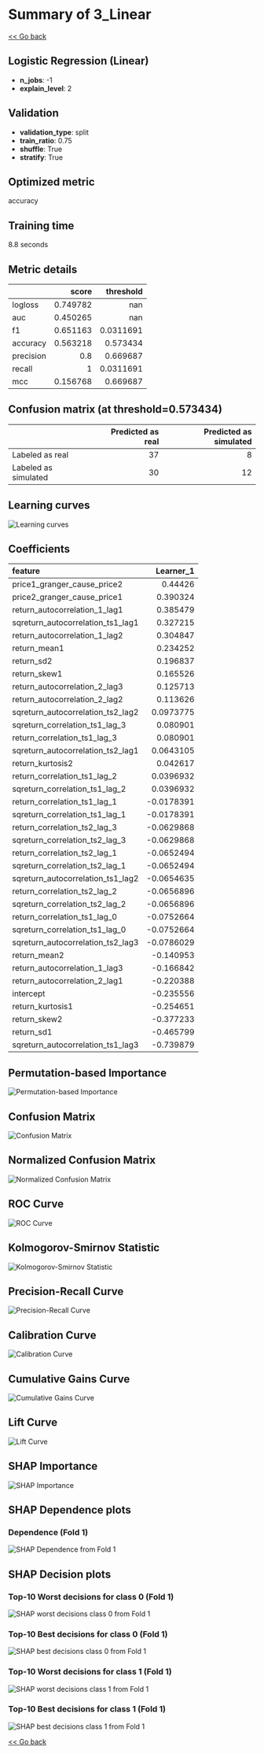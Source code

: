 # Summary of 3_Linear

[<< Go back](../README.md)


## Logistic Regression (Linear)
- **n_jobs**: -1
- **explain_level**: 2

## Validation
 - **validation_type**: split
 - **train_ratio**: 0.75
 - **shuffle**: True
 - **stratify**: True

## Optimized metric
accuracy

## Training time

8.8 seconds

## Metric details
|           |    score |   threshold |
|:----------|---------:|------------:|
| logloss   | 0.749782 | nan         |
| auc       | 0.450265 | nan         |
| f1        | 0.651163 |   0.0311691 |
| accuracy  | 0.563218 |   0.573434  |
| precision | 0.8      |   0.669687  |
| recall    | 1        |   0.0311691 |
| mcc       | 0.156768 |   0.669687  |


## Confusion matrix (at threshold=0.573434)
|                      |   Predicted as real |   Predicted as simulated |
|:---------------------|--------------------:|-------------------------:|
| Labeled as real      |                  37 |                        8 |
| Labeled as simulated |                  30 |                       12 |

## Learning curves
![Learning curves](learning_curves.png)

## Coefficients
| feature                           |   Learner_1 |
|:----------------------------------|------------:|
| price1_granger_cause_price2       |   0.44426   |
| price2_granger_cause_price1       |   0.390324  |
| return_autocorrelation_1_lag1     |   0.385479  |
| sqreturn_autocorrelation_ts1_lag1 |   0.327215  |
| return_autocorrelation_1_lag2     |   0.304847  |
| return_mean1                      |   0.234252  |
| return_sd2                        |   0.196837  |
| return_skew1                      |   0.165526  |
| return_autocorrelation_2_lag3     |   0.125713  |
| return_autocorrelation_2_lag2     |   0.113626  |
| sqreturn_autocorrelation_ts2_lag2 |   0.0973775 |
| sqreturn_correlation_ts1_lag_3    |   0.080901  |
| return_correlation_ts1_lag_3      |   0.080901  |
| sqreturn_autocorrelation_ts2_lag1 |   0.0643105 |
| return_kurtosis2                  |   0.042617  |
| return_correlation_ts1_lag_2      |   0.0396932 |
| sqreturn_correlation_ts1_lag_2    |   0.0396932 |
| return_correlation_ts1_lag_1      |  -0.0178391 |
| sqreturn_correlation_ts1_lag_1    |  -0.0178391 |
| return_correlation_ts2_lag_3      |  -0.0629868 |
| sqreturn_correlation_ts2_lag_3    |  -0.0629868 |
| return_correlation_ts2_lag_1      |  -0.0652494 |
| sqreturn_correlation_ts2_lag_1    |  -0.0652494 |
| sqreturn_autocorrelation_ts1_lag2 |  -0.0654635 |
| return_correlation_ts2_lag_2      |  -0.0656896 |
| sqreturn_correlation_ts2_lag_2    |  -0.0656896 |
| return_correlation_ts1_lag_0      |  -0.0752664 |
| sqreturn_correlation_ts1_lag_0    |  -0.0752664 |
| sqreturn_autocorrelation_ts2_lag3 |  -0.0786029 |
| return_mean2                      |  -0.140953  |
| return_autocorrelation_1_lag3     |  -0.166842  |
| return_autocorrelation_2_lag1     |  -0.220388  |
| intercept                         |  -0.235556  |
| return_kurtosis1                  |  -0.254651  |
| return_skew2                      |  -0.377233  |
| return_sd1                        |  -0.465799  |
| sqreturn_autocorrelation_ts1_lag3 |  -0.739879  |


## Permutation-based Importance
![Permutation-based Importance](permutation_importance.png)
## Confusion Matrix

![Confusion Matrix](confusion_matrix.png)


## Normalized Confusion Matrix

![Normalized Confusion Matrix](confusion_matrix_normalized.png)


## ROC Curve

![ROC Curve](roc_curve.png)


## Kolmogorov-Smirnov Statistic

![Kolmogorov-Smirnov Statistic](ks_statistic.png)


## Precision-Recall Curve

![Precision-Recall Curve](precision_recall_curve.png)


## Calibration Curve

![Calibration Curve](calibration_curve_curve.png)


## Cumulative Gains Curve

![Cumulative Gains Curve](cumulative_gains_curve.png)


## Lift Curve

![Lift Curve](lift_curve.png)



## SHAP Importance
![SHAP Importance](shap_importance.png)

## SHAP Dependence plots

### Dependence (Fold 1)
![SHAP Dependence from Fold 1](learner_fold_0_shap_dependence.png)

## SHAP Decision plots

### Top-10 Worst decisions for class 0 (Fold 1)
![SHAP worst decisions class 0 from Fold 1](learner_fold_0_shap_class_0_worst_decisions.png)
### Top-10 Best decisions for class 0 (Fold 1)
![SHAP best decisions class 0 from Fold 1](learner_fold_0_shap_class_0_best_decisions.png)
### Top-10 Worst decisions for class 1 (Fold 1)
![SHAP worst decisions class 1 from Fold 1](learner_fold_0_shap_class_1_worst_decisions.png)
### Top-10 Best decisions for class 1 (Fold 1)
![SHAP best decisions class 1 from Fold 1](learner_fold_0_shap_class_1_best_decisions.png)

[<< Go back](../README.md)
